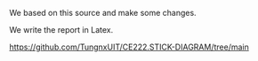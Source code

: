 We based on this source and make some changes.

We write the report in Latex.

https://github.com/TungnxUIT/CE222.STICK-DIAGRAM/tree/main
